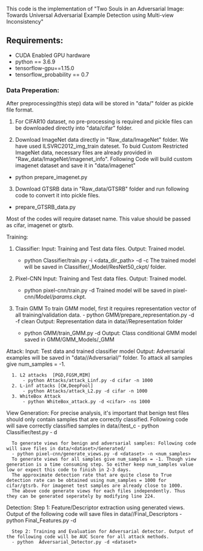 This code is the implementation of "Two Souls in an Adversarial Image: Towards Universal
Adversarial Example Detection using Multi-view Inconsistency"

## Requirements:
- CUDA Enabled GPU hardware
- python == 3.6.9
- tensorflow-gpu==1.15.0
- tensorflow_probability == 0.7


### Data Preperation:
After preprocessing(this step) data will be stored in "data/<dataset>" folder as pickle file format.
1. For CIFAR10 dataset, no pre-processing is required and pickle files can be downloaded directly into "data/cifar" folder.

2. Download ImageNet data directly in "Raw_data/ImageNet" folder. We have used ILSVRC2012_img_train dateset. To buid Custom Restricted ImageNet data, necessary files are already provided in "Raw_data/ImageNet/imagenet_info".
Following Code will build custom imagenet dataset and save it in "data/imagenet"
  - python prepare_imagenet.py

3. Download GTSRB data in "Raw_data/GTSRB" folder and run following code to convert it into pickle files.
  - prepare_GTSRB_data.py



Most of the codes will require dataset name. This value should be passed as cifar, imagenet or gtsrb.

Training:
  1. Classifier:
        Input: Training and Test data files.
        Output: Trained model.
        - python Classifier/train.py -i <data_dir_path> -d <dataset> -c <Num of Classes>
        The trained model will be saved in Classifier/<dataset>_Model/ResNet50_ckpt/ folder.

  2. Pixel-CNN
        Input: Training and Test data files.
        Output: Trained model.
        - python pixel-cnn/train.py -d <dataset>
        Trained model will be saved in pixel-cnn/<dataset>_Model/params_<dataset>.ckpt.

  3. Train GMM
        To train GMM model, first it requires representation vector of all training/validation data.
              - python GMM/prepare_representation.py -d <dataset> -f clean
              Output: Representation data in data/<dataset>/Representation folder

        - python GMM/train_GMM.py -d <dataset>
        Output: Class conditional GMM model saved in GMM/GMM_Models/<dataset>_GMM


Attack:
    Input: Test data and trained classifier model
    Output: Adversarial examples will be saved in "data/<dataset>/Adversarial/" folder.
    To attack all samples give num_samples = -1.

      1. L2 attacks  [PGD,FGSM,MIM]
          - python Attacks/attack_Linf.py -d cifar -n 1000
      2. L-inf attacks [CW,DeepFool]
          - python Attacks/attack_L2.py -d cifar -n 1000
      3. WhiteBox Attack
          - python WhiteBox_attack.py -d <cifar> -ns 1000


View Generation:
      For precise analysis, it's important that benign test files should only contain samples that are correctly classified.
      Following code will save correctly classified samples in data/<dataset>/test_c
      - python Classifier/test.py - d <dataset>

      To generate views for benign and adversarial samples: Following code will save files in data/<dataset>/Generated/
      - python pixel-cnn/generate_views.py -d <dataset> -n <num_samples>
      To generate views for all samples give num_samples = -1. Though view generation is a time consuming step. So either keep num_samples value low or expect this code to finish in 2-3 days.
      The approximate detection rate that are quite close to True detection rate can be obtained using num_samples = 1000 for cifar/gtsrb. For imagenet test samples are already close to 1000.
      The above code generate views for each files independently. Thus they can be generated seperately by modifying line 224.

Detection:
      Step 1: Feature/Descriptor extraction using generated views. Output of the following code will save files in data/<dataset>/Final_Descriptors
      - python Final_Features.py -d <dataset>

      Step 2: Training and Evaluation for Adversarial detector. Output of the following code will be AUC Score for all attack methods.
      - python  Adversarial_Detector.py -d <dataset>
